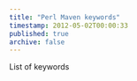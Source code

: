 ```yaml
---
title: "Perl Maven keywords"
timestamp: 2012-05-02T00:00:33
published: true
archive: false
---
```


List of keywords
